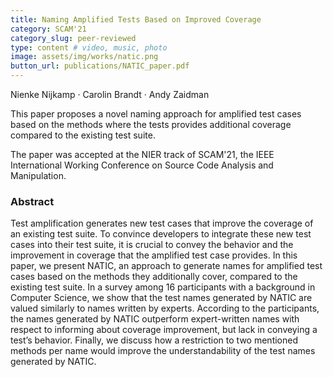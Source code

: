 ```yaml
---
title: Naming Amplified Tests Based on Improved Coverage
category: SCAM'21
category_slug: peer-reviewed
type: content # video, music, photo
image: assets/img/works/natic.png
button_url: publications/NATIC_paper.pdf
---
```


Nienke Nijkamp · Carolin Brandt · Andy Zaidman

This paper proposes a novel naming approach for amplified test cases based on the methods where the tests provides additional coverage compared to the existing test suite.

The paper was accepted at the NIER track of SCAM'21, the IEEE International Working Conference on Source Code Analysis and Manipulation.

### Abstract
Test amplification generates new test cases that improve the coverage of an existing test suite. To convince developers to integrate these new test cases into their test suite, it is crucial to convey the behavior and the improvement in coverage that the amplified test case provides. In this paper, we present NATIC, an approach to generate names for amplified test cases based on the methods they additionally cover, compared to the existing test suite. In a survey among 16 participants with a background in Computer Science, we show that the test names generated by NATIC are valued similarly to names written by experts. According to the participants, the names generated by NATIC outperform expert-written names with respect to informing about coverage improvement, but lack in conveying a test’s behavior. Finally, we discuss how a restriction to two mentioned methods per name would improve the understandability of the test names generated by NATIC.

